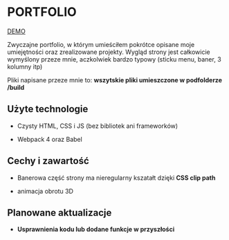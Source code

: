 # PORTFOLIO

[DEMO](https://davidelo18.github.io/portfolio)

Zwyczajne portfolio, w którym umieściłem pokrótce opisane moje umiejętności oraz zrealizowane projekty. Wygląd strony jest całkowicie wymyślony przeze mnie, aczkolwiek bardzo typowy (sticku menu, baner, 3 kolumny itp)

Pliki napisane przeze mnie to: **wszytskie pliki umieszczone w podfolderze /build**

## Użyte technologie

- Czysty HTML, CSS i JS (bez bibliotek ani frameworków)

- Webpack 4 oraz Babel

## Cechy i zawartość

- Banerowa część strony ma nieregularny kszatałt dzięki **CSS clip path**

- animacja obrotu 3D

## Planowane aktualizacje

- **Usprawnienia kodu lub dodane funkcje w przyszłości**
